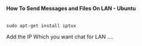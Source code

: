 #### How To Send Messages and Files On LAN - Ubuntu

```

sudo apt-get install iptux

```

Add the IP Which you want chat for LAN ....
